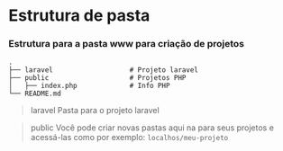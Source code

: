 Estrutura de pasta
==================

### Estrutura para a pasta www para criação de projetos

    .
    ├── laravel                   # Projeto laravel
    ├── public                    # Projetos PHP
    │   ├── index.php             # Info PHP
    └── README.md

> laravel
Pasta para o projeto laravel

> public
Você pode criar novas pastas aqui na para seus projetos e acessá-las como por exemplo: `localhos/meu-projeto`
